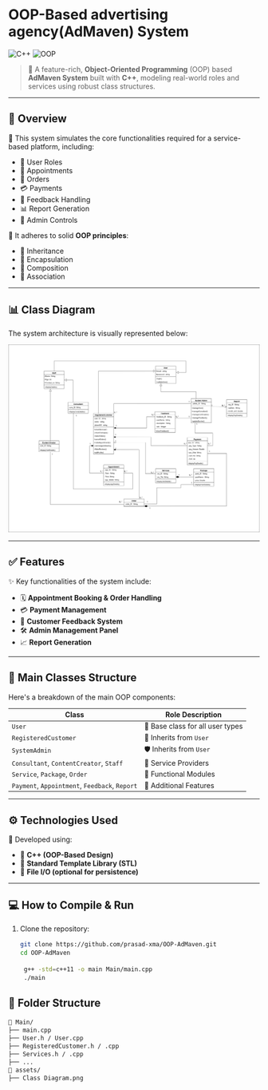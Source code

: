 # OOP-Based advertising agency(AdMaven) System

![C++](https://img.shields.io/badge/Language-C++-00599C?style=for-the-badge&logo=c%2B%2B&logoColor=white)
![OOP](https://img.shields.io/badge/Paradigm-OOP-blueviolet?style=for-the-badge)

> 🎯 A feature-rich, **Object-Oriented Programming** (OOP) based **AdMaven System** built with **C++**, modeling real-world roles and services using robust class structures.

---

## 📌 Overview

🔧 This system simulates the core functionalities required for a service-based platform, including:

- 👥 User Roles
- 📅 Appointments
- 🛒 Orders
- 💳 Payments
- 📝 Feedback Handling
- 📊 Report Generation
- 🔐 Admin Controls

🧭 It adheres to solid **OOP principles**:

- 🧬 Inheritance  
- 🔐 Encapsulation  
- 🧱 Composition  
- 🤝 Association  

---

## 📊 Class Diagram

The system architecture is visually represented below:

![Class Diagram](assets/Class%20Diagram.png)

---

## ✅ Features

✨ Key functionalities of the system include:

- 🗓️ **Appointment Booking & Order Handling**
- 💳 **Payment Management**
- 💬 **Customer Feedback System**
- 🛠️ **Admin Management Panel**
- 📈 **Report Generation**

---

## 🧱 Main Classes Structure

Here's a breakdown of the main OOP components:

| Class                         | Role Description                        |
|------------------------------|------------------------------------------|
| `User`                       | 🧑 Base class for all user types         |
| `RegisteredCustomer`         | 👤 Inherits from `User`                 |
| `SystemAdmin`                | 🛡️ Inherits from `User`                 |
| `Consultant`, `ContentCreator`, `Staff` | 👥 Service Providers       |
| `Service`, `Package`, `Order`| 🛒 Functional Modules                    |
| `Payment`, `Appointment`, `Feedback`, `Report` | 🧾 Additional Features |

---

## ⚙️ Technologies Used

🧰 Developed using:

- 🚀 **C++ (OOP-Based Design)**
- 🧱 **Standard Template Library (STL)**
- 📁 **File I/O (optional for persistence)**

---

## 💻 How to Compile & Run

1. Clone the repository:

   ```bash
   git clone https://github.com/prasad-xma/OOP-AdMaven.git
   cd OOP-AdMaven
    
    g++ -std=c++11 -o main Main/main.cpp
    ./main

## 📂 Folder Structure
```
📁 Main/
├── main.cpp
├── User.h / User.cpp
├── RegisteredCustomer.h / .cpp
├── Services.h / .cpp
├── ...
📁 assets/
├── Class Diagram.png

